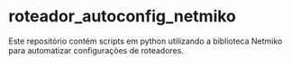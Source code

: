 # roteador_autoconfig_netmiko
Este repositório contém scripts em python utilizando a biblioteca Netmiko para automatizar configurações de roteadores.
